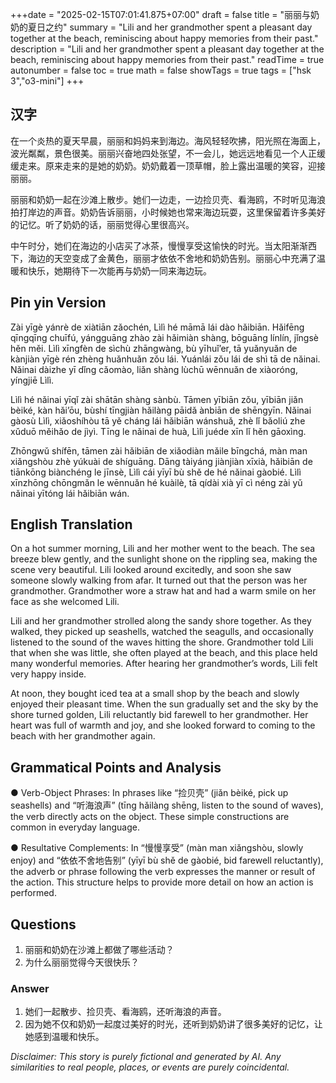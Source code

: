 +++date = "2025-02-15T07:01:41.875+07:00"
draft = false
title = "丽丽与奶奶的夏日之约"
summary = "Lili and her grandmother spent a pleasant day together at the beach, reminiscing about happy memories from their past."
description = "Lili and her grandmother spent a pleasant day together at the beach, reminiscing about happy memories from their past."
readTime = true
autonumber = false
toc = true
math = false
showTags = true
tags = ["hsk 3","o3-mini"]
+++

## 汉字

在一个炎热的夏天早晨，丽丽和妈妈来到海边。海风轻轻吹拂，阳光照在海面上，波光粼粼，景色很美。丽丽兴奋地四处张望，不一会儿，她远远地看见一个人正缓缓走来。原来走来的是她的奶奶。奶奶戴着一顶草帽，脸上露出温暖的笑容，迎接丽丽。  

丽丽和奶奶一起在沙滩上散步。她们一边走，一边捡贝壳、看海鸥，不时听见海浪拍打岸边的声音。奶奶告诉丽丽，小时候她也常来海边玩耍，这里保留着许多美好的记忆。听了奶奶的话，丽丽觉得心里很高兴。  

中午时分，她们在海边的小店买了冰茶，慢慢享受这愉快的时光。当太阳渐渐西下，海边的天空变成了金黄色，丽丽才依依不舍地和奶奶告别。丽丽心中充满了温暖和快乐，她期待下一次能再与奶奶一同来海边玩。

## Pin yin Version

Zài yīgè yánrè de xiàtiān zǎochén, Lìlì hé māmā lái dào hǎibiān. Hǎifēng qīngqīng chuīfú, yángguāng zhào zài hǎimiàn shàng, bōguāng línlín, jǐngsè hěn měi. Lìlì xīngfèn de sìchù zhāngwàng, bù yīhuǐ’er, tā yuǎnyuǎn de kànjiàn yīgè rén zhèng huǎnhuǎn zǒu lái. Yuánlái zǒu lái de shì tā de nǎinai. Nǎinai dàizhe yī dǐng cǎomào, liǎn shàng lùchū wēnnuǎn de xiàoróng, yíngjiē Lìlì. 

Lìlì hé nǎinai yīqǐ zài shātān shàng sànbù. Tāmen yībiān zǒu, yībiān jiǎn bèiké, kàn hǎi’ōu, bùshí tīngjiàn hǎilàng pāidǎ ànbiān de shēngyīn. Nǎinai gàosù Lìlì, xiǎoshíhòu tā yě cháng lái hǎibiān wánshuǎ, zhè lǐ bǎoliú zhe xǔduō měihǎo de jìyì. Tīng le nǎinai de huà, Lìlì juéde xīn lǐ hěn gāoxìng. 

Zhōngwǔ shífēn, tāmen zài hǎibiān de xiǎodiàn mǎile bīngchá, màn man xiǎngshòu zhè yúkuài de shíguāng. Dāng tàiyáng jiànjiàn xīxià, hǎibiān de tiānkōng biànchéng le jīnsè, Lìlì cái yīyī bù shě de hé nǎinai gàobié. Lìlì xīnzhōng chōngmǎn le wēnnuǎn hé kuàilè, tā qídài xià yī cì néng zài yǔ nǎinai yītóng lái hǎibiān wán.

## English Translation

On a hot summer morning, Lili and her mother went to the beach. The sea breeze blew gently, and the sunlight shone on the rippling sea, making the scene very beautiful. Lili looked around excitedly, and soon she saw someone slowly walking from afar. It turned out that the person was her grandmother. Grandmother wore a straw hat and had a warm smile on her face as she welcomed Lili.

Lili and her grandmother strolled along the sandy shore together. As they walked, they picked up seashells, watched the seagulls, and occasionally listened to the sound of the waves hitting the shore. Grandmother told Lili that when she was little, she often played at the beach, and this place held many wonderful memories. After hearing her grandmother’s words, Lili felt very happy inside.

At noon, they bought iced tea at a small shop by the beach and slowly enjoyed their pleasant time. When the sun gradually set and the sky by the shore turned golden, Lili reluctantly bid farewell to her grandmother. Her heart was full of warmth and joy, and she looked forward to coming to the beach with her grandmother again.

## Grammatical Points and Analysis

● Verb-Object Phrases: In phrases like “捡贝壳” (jiǎn bèiké, pick up seashells) and “听海浪声” (tīng hǎilàng shēng, listen to the sound of waves), the verb directly acts on the object. These simple constructions are common in everyday language.

● Resultative Complements: In “慢慢享受” (màn man xiǎngshòu, slowly enjoy) and “依依不舍地告别” (yīyī bù shě de gàobié, bid farewell reluctantly), the adverb or phrase following the verb expresses the manner or result of the action. This structure helps to provide more detail on how an action is performed.

## Questions

1. 丽丽和奶奶在沙滩上都做了哪些活动？  
2. 为什么丽丽觉得今天很快乐？

### Answer

1. 她们一起散步、捡贝壳、看海鸥，还听海浪的声音。  
2. 因为她不仅和奶奶一起度过美好的时光，还听到奶奶讲了很多美好的记忆，让她感到温暖和快乐。

*Disclaimer: This story is purely fictional and generated by AI. Any similarities to real people, places, or events are purely coincidental.*